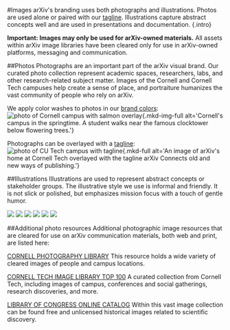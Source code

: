 #Images
arXiv's branding uses both photographs and illustrations. Photos are used alone or paired with our [tagline](tagline.md). Illustrations capture abstract concepts well and are used in presentations and documentation.
{.intro}

**Important: Images may only be used for arXiv-owned materials.** All assets within arXiv image libraries have been cleared only for use in arXiv-owned platforms, messaging and communication.

##Photos
Photographs are an important part of the arXiv visual brand. Our curated photo collection represent academic spaces, researchers, labs, and other research-related subject matter. Images of the Cornell and Cornell Tech campuses help create a sense of place, and portraiture humanizes the vast community of people who rely on arXiv.

We apply color washes to photos in our [brand colors](colors.md):
![photo of Cornell campus with salmon overlay](images/brand-image-colorized-salmon.jpg){.mkd-img-full alt='Cornell's campus in the springtime. A student walks near the famous clocktower below flowering trees.'}

Photographs can be overlayed with a [tagline](tagline.md):
![photo of CU Tech campus with tagline](images/brand-image-tagline.jpg){.mkd-full alt='An image of arXiv's home at Cornell Tech overlayed with the tagline arXiv Connects old and new ways of publishing.'}  

##Illustrations
Illustrations are used to represent abstract concepts or stakeholder groups. The illustrative style we use is informal and friendly. It is not slick or polished, but emphasizes mission focus with a touch of gentle humor.

<div class="grid-blocks">
  <img src="images/brand-image-illustration-1.jpg" role="presentation" class="shadow">
  <img src="images/brand-image-illustration-2.jpg" role="presentation" class="shadow">
  <img src="images/brand-image-illustration-3.jpg" role="presentation" class="shadow">
  <img src="images/brand-image-illustration-4.jpg" role="presentation" class="shadow">
  <img src="images/brand-image-illustration-5.jpg" role="presentation" class="shadow">
  <img src="images/brand-image-illustration-6.jpg" role="presentation" class="shadow">
</div>

##Additional photo resources
Additional photographic image resources that are cleared for use on arXiv communication materials, both web and print, are listed here:

[CORNELL PHOTOGRAPHY LIBRARY](https://photo.cornell.edu/)
This resource holds a wide variety of cleared images of people and campus locations.

[CORNELL TECH IMAGE LIBRARY TOP 100](https://cornell.app.box.com/s/rpl81q6go7s9qq0nm7ndw2tw7hfh8079)
A curated collection from Cornell Tech, including images of campus, conferences and social gatherings, research discoveries, and more.

[LIBRARY OF CONGRESS ONLINE CATALOG](https://www.loc.gov/pictures/collections/)
Within this vast image collection can be found free and unlicensed historical images related to scientific discovery.
